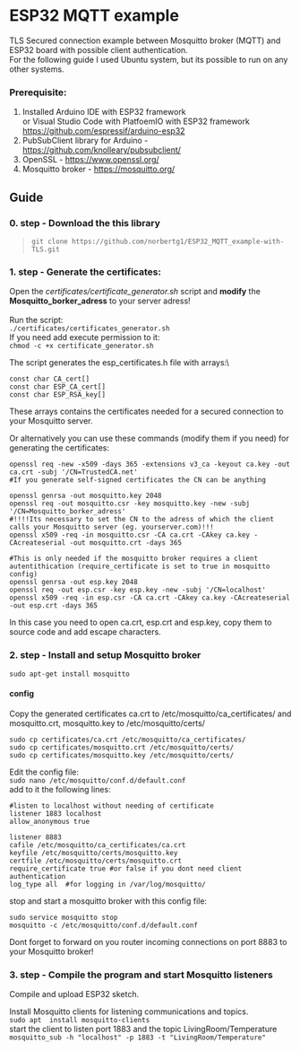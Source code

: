 # ESP32 MQTT example
TLS Secured connection example between Mosquitto broker (MQTT) and ESP32 board with possible client authentication.\
For the following guide I used Ubuntu system, but its possible to run on any other systems.

### Prerequisite:
 1. Installed Arduino IDE with ESP32 framework\
    or Visual Studio Code with PlatfoemIO with ESP32 framework\
    https://github.com/espressif/arduino-esp32
 3. PubSubClient library for Arduino - https://github.com/knolleary/pubsubclient/
 4. OpenSSL - https://www.openssl.org/
 5. Mosquitto broker - https://mosquitto.org/

## Guide
### 0. step - Download the this library
 >```git clone https://github.com/norbertg1/ESP32_MQTT_example-with-TLS.git```

### 1. step - Generate the certificates:
Open the *certificates/certificate_generator.sh* script and **modify** the **Mosquitto_borker_adress** to your server adress!\
\
Run the script:\
```./certificates/certificates_generator.sh```\
If you need add execute permission to it:\
```chmod -c +x certificate_generator.sh```

The script generates the esp_certificates.h file with arrays:\
```
const char CA_cert[]
const char ESP_CA_cert[]
const char ESP_RSA_key[]
```
These arrays contains the certificates needed for a secured connection to your Mosquitto server.

Or alternatively you can use these commands (modify them if you need) for generating the certificates:
```
openssl req -new -x509 -days 365 -extensions v3_ca -keyout ca.key -out ca.crt -subj '/CN=TrustedCA.net'  
#If you generate self-signed certificates the CN can be anything

openssl genrsa -out mosquitto.key 2048
openssl req -out mosquitto.csr -key mosquitto.key -new -subj '/CN=Mosquitto_borker_adress'    
#!!!!Its necessary to set the CN to the adress of which the client calls your Mosquitto server (eg. yourserver.com)!!!
openssl x509 -req -in mosquitto.csr -CA ca.crt -CAkey ca.key -CAcreateserial -out mosquitto.crt -days 365 

#This is only needed if the mosquitto broker requires a client autentithication (require_certificate is set to true in mosquitto config)
openssl genrsa -out esp.key 2048
openssl req -out esp.csr -key esp.key -new -subj '/CN=localhost'
openssl x509 -req -in esp.csr -CA ca.crt -CAkey ca.key -CAcreateserial -out esp.crt -days 365
```
In this case you need to open ca.crt, esp.crt and esp.key, copy them to source code and add escape characters. 

### 2. step - Install and setup Mosquitto broker
```sudo apt-get install mosquitto```
#### config

Copy the generated certificates ca.crt to /etc/mosquitto/ca_certificates/ and mosquitto.crt, mosquitto.key to /etc/mosquitto/certs/
```
sudo cp certificates/ca.crt /etc/mosquitto/ca_certificates/
sudo cp certificates/mosquitto.crt /etc/mosquitto/certs/
sudo cp certificates/mosquitto.key /etc/mosquitto/certs/
```
Edit the config file:\
```sudo nano /etc/mosquitto/conf.d/default.conf```\
add to it the following lines:
```
#listen to localhost without needing of certificate
listener 1883 localhost
allow_anonymous true

listener 8883
cafile /etc/mosquitto/ca_certificates/ca.crt
keyfile /etc/mosquitto/certs/mosquitto.key
certfile /etc/mosquitto/certs/mosquitto.crt
require_certificate true #or false if you dont need client authentication
log_type all  #for logging in /var/log/mosquitto/
```
stop and start a mosquitto broker with this config file:
```
sudo service mosquitto stop
mosquitto -c /etc/mosquitto/conf.d/default.conf
```
Dont forget to forward on you router incoming connections on port 8883 to your Mosquitto broker!

### 3. step - Compile the program and start Mosquitto listeners
Compile and upload ESP32 sketch.

Install Mosquitto clients for listening communications and topics.\
```sudo apt  install mosquitto-clients```\
start the client to listen port 1883 and the topic LivingRoom/Temperature\
```mosquitto_sub -h "localhost" -p 1883 -t "LivingRoom/Temperature"```
